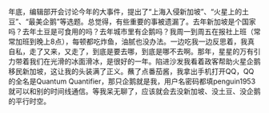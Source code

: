 
年底，编辑部开会讨论今年的大事件，提出了“上海入侵新加坡”、“火星上的土豆”、“最美企鹅”等选题。总觉得，有些重要的事被遗漏了。去年新加坡是个国家吗？去年土豆是可食用的吗？去年城市里有企鹅吗？我周一到周五在报社上班（常常加班到晚上8点），每顿都吃炸鱼，油腻也没办法。一边吃我一边反思着，我真自私，走了又来，又走了，到底是要去哪，到底是哪不去啊。那年，星星的万有引力带着我们在光滑的冰面滑冰，是很好的一年。陷进沙发我看着政客帮助火星企鹅移民新加坡，这让我的头装满了正义。蘸了点番茄酱，我拿出手机打开QQ，QQ的全名是Quantum Quantifier，那只企鹅就是我，用户名密码都填penguin1953就可以和别的时间线通信。等我呆无聊了，应该就会去没新加坡、没土豆、没企鹅的平行时空。

